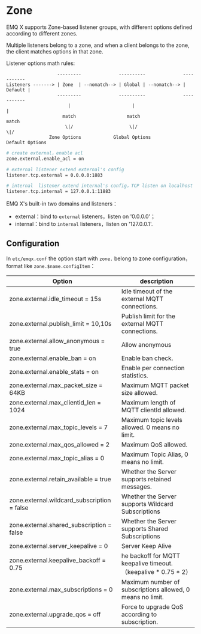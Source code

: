 # Zone

EMQ X supports Zone-based listener groups, with different options defined according to different zones.

Multiple listeners belong to a zone, and when a client belongs to the zone, the client matches options in that zone.

Listener options math rules:

```
                   ---------              ----------              -----------
Listeners -------> | Zone  | --nomatch--> | Global | --nomatch--> | Default |
                   ---------              ----------              -----------
                       |                       |                       |
                     match                   match                   match
                      \|/                     \|/                     \|/
                Zone Options            Global Options           Default Options
```



```bash
# create external，enable acl
zone.external.enable_acl = on

# external listener extend external's config
listener.tcp.external = 0.0.0.0:1883

# internal  listener extend internal's config，TCP listen on localhost
listener.tcp.internal = 127.0.0.1:11883
```



EMQ X's built-in two domains and listeners：

- external：bind to `external` listeners，listen on '0.0.0.0'；
- internal：bind to `internal` listeners，listen on '127.0.0.1'.



## Configuration

In `etc/emqx.conf` the option start with `zone.` belong to zone configuration，format like `zone.$name.configItem`： 

| Option                                     | description                                                |
| ------------------------------------------- | --------------------------------------------------- |
| zone.external.idle_timeout = 15s            | Idle timeout of the external MQTT connections.                                          |
| zone.external.publish_limit = 10,10s        | Publish limit for the external MQTT connections. |
| zone.external.allow_anonymous = true        | Allow anonymous                                    |
| zone.external.enable_ban = on               | Enable ban check.                                      |
| zone.external.enable_stats = on             | Enable per connection statistics.                                   |
| zone.external.max_packet_size = 64KB        | Maximum MQTT packet size allowed.                                        |
| zone.external.max_clientid_len = 1024       | Maximum length of MQTT clientId allowed.                              |
| zone.external.max_topic_levels = 7          | Maximum topic levels allowed. 0 means no limit.                                     |
| zone.external.max_qos_allowed = 2           | Maximum QoS allowed.                                           |
| zone.external.max_topic_alias = 0           | Maximum Topic Alias, 0 means no limit.                                   |
| zone.external.retain_available = true       | Whether the Server supports retained messages.                                    |
| zone.external.wildcard_subscription = false | Whether the Server supports Wildcard Subscriptions                                 |
| zone.external.shared_subscription = false   | Whether the Server supports Shared Subscriptions                                  |
| zone.external.server_keepalive = 0          | Server Keep Alive                                            |
| zone.external.keepalive_backoff = 0.75      | he backoff for MQTT keepalive timeout.（keepalive * 0.75 * 2）                |
| zone.external.max_subscriptions = 0         | Maximum number of subscriptions allowed, 0 means no limit.                                         |
| zone.external.upgrade_qos = off             | Force to upgrade QoS according to subscription.                                |



